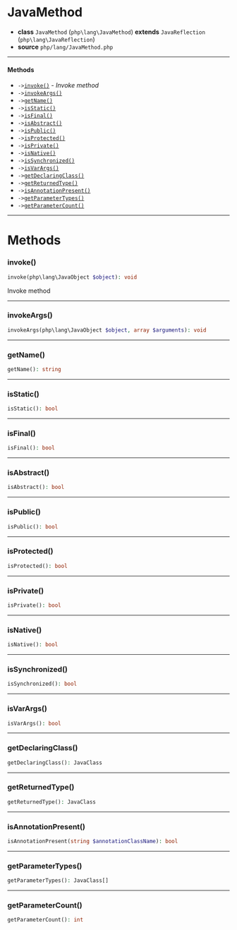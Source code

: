 # JavaMethod

- **class** `JavaMethod` (`php\lang\JavaMethod`) **extends** `JavaReflection` (`php\lang\JavaReflection`)
- **source** `php/lang/JavaMethod.php`

---

#### Methods

- `->`[`invoke()`](#method-invoke) - _Invoke method_
- `->`[`invokeArgs()`](#method-invokeargs)
- `->`[`getName()`](#method-getname)
- `->`[`isStatic()`](#method-isstatic)
- `->`[`isFinal()`](#method-isfinal)
- `->`[`isAbstract()`](#method-isabstract)
- `->`[`isPublic()`](#method-ispublic)
- `->`[`isProtected()`](#method-isprotected)
- `->`[`isPrivate()`](#method-isprivate)
- `->`[`isNative()`](#method-isnative)
- `->`[`isSynchronized()`](#method-issynchronized)
- `->`[`isVarArgs()`](#method-isvarargs)
- `->`[`getDeclaringClass()`](#method-getdeclaringclass)
- `->`[`getReturnedType()`](#method-getreturnedtype)
- `->`[`isAnnotationPresent()`](#method-isannotationpresent)
- `->`[`getParameterTypes()`](#method-getparametertypes)
- `->`[`getParameterCount()`](#method-getparametercount)

---
# Methods

<a name="method-invoke"></a>

### invoke()
```php
invoke(php\lang\JavaObject $object): void
```
Invoke method

---

<a name="method-invokeargs"></a>

### invokeArgs()
```php
invokeArgs(php\lang\JavaObject $object, array $arguments): void
```

---

<a name="method-getname"></a>

### getName()
```php
getName(): string
```

---

<a name="method-isstatic"></a>

### isStatic()
```php
isStatic(): bool
```

---

<a name="method-isfinal"></a>

### isFinal()
```php
isFinal(): bool
```

---

<a name="method-isabstract"></a>

### isAbstract()
```php
isAbstract(): bool
```

---

<a name="method-ispublic"></a>

### isPublic()
```php
isPublic(): bool
```

---

<a name="method-isprotected"></a>

### isProtected()
```php
isProtected(): bool
```

---

<a name="method-isprivate"></a>

### isPrivate()
```php
isPrivate(): bool
```

---

<a name="method-isnative"></a>

### isNative()
```php
isNative(): bool
```

---

<a name="method-issynchronized"></a>

### isSynchronized()
```php
isSynchronized(): bool
```

---

<a name="method-isvarargs"></a>

### isVarArgs()
```php
isVarArgs(): bool
```

---

<a name="method-getdeclaringclass"></a>

### getDeclaringClass()
```php
getDeclaringClass(): JavaClass
```

---

<a name="method-getreturnedtype"></a>

### getReturnedType()
```php
getReturnedType(): JavaClass
```

---

<a name="method-isannotationpresent"></a>

### isAnnotationPresent()
```php
isAnnotationPresent(string $annotationClassName): bool
```

---

<a name="method-getparametertypes"></a>

### getParameterTypes()
```php
getParameterTypes(): JavaClass[]
```

---

<a name="method-getparametercount"></a>

### getParameterCount()
```php
getParameterCount(): int
```